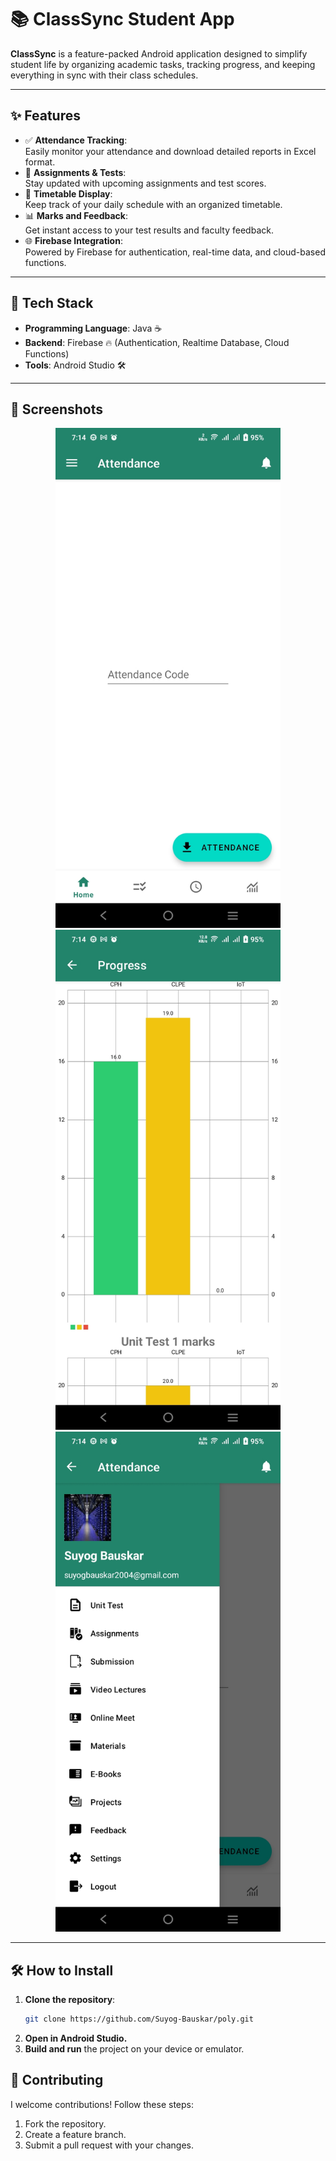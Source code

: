 # 📚 **ClassSync Student App**  

**ClassSync** is a feature-packed Android application designed to simplify student life by organizing academic tasks, tracking progress, and keeping everything in sync with their class schedules.

---

## ✨ **Features**  

- ✅ **Attendance Tracking**:  
  Easily monitor your attendance and download detailed reports in Excel format.  
- 📝 **Assignments & Tests**:  
  Stay updated with upcoming assignments and test scores.   
- 📅 **Timetable Display**:  
  Keep track of your daily schedule with an organized timetable.  
- 📊 **Marks and Feedback**:  
  Get instant access to your test results and faculty feedback.  
- 🌐 **Firebase Integration**:  
  Powered by Firebase for authentication, real-time data, and cloud-based functions.

---

## 🚀 **Tech Stack**  

- **Programming Language**: Java ☕  
- **Backend**: Firebase 🔥 (Authentication, Realtime Database, Cloud Functions)  
- **Tools**: Android Studio 🛠️  

---

## 📱 **Screenshots**  

<p align="center">
  <img src="Atten_Materials/Screenshot_20241122_191431.jpg" width="360" height="800">
  <img src="Atten_Materials/Screenshot_20241122_191441.jpg" width="360" height="800">
  <img src="Atten_Materials/Screenshot_20241122_191448.jpg" width="360" height="800">
</p>

---

## 🛠️ **How to Install**  

1. **Clone the repository**:  
   ```bash
   git clone https://github.com/Suyog-Bauskar/poly.git
2. **Open in Android Studio.**
3. **Build and run** the project on your device or emulator.

## 🤝 **Contributing**
I welcome contributions! Follow these steps:

1. Fork the repository.
2. Create a feature branch.
3. Submit a pull request with your changes.
